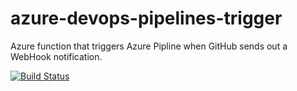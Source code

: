 # azure-devops-pipelines-trigger

Azure function that triggers Azure Pipline when GitHub sends out a WebHook notification.

[![Build Status](https://dev.azure.com/asizikov/azure-devops-pipelines-trigger/_apis/build/status/asizikov.azure-devops-pipelines-trigger?branchName=main)](https://dev.azure.com/asizikov/azure-devops-pipelines-trigger/_build/latest?definitionId=9&branchName=main)
